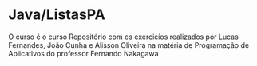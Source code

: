 # Java/ListasPA
O curso é o curso
Repositório com os exercicíos realizados por Lucas Fernandes, João Cunha e Alisson Oliveira na matéria de Programação de Aplicativos do professor Fernando Nakagawa
